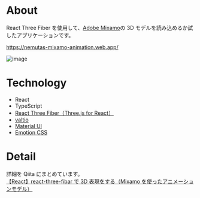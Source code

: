 # About

React Three Fiber を使用して、[Adobe Mixamo](https://www.mixamo.com)の 3D モデルを読み込めるか試したアプリケーションです。

https://nemutas-mixamo-animation.web.app/

![image](https://user-images.githubusercontent.com/46724121/134326563-9e8be055-a51a-48d9-83c0-0a833c73117e.png)

# Technology

- React
- TypeScript
- [React Three Fiber（Three.js for React）](https://docs.pmnd.rs/home)
- [valtio](https://github.com/pmndrs/valtio)
- [Material UI](https://material-ui.com/)
- [Emotion CSS](https://emotion.sh/docs/@emotion/css)

# Detail

詳細を Qiita にまとめています。<br>
[【React】react-three-fibar で 3D 表現をする（Mixamo を使ったアニメーションモデル）](https://qiita.com/nemutas/items/6202b3f8458376ab79b6)
